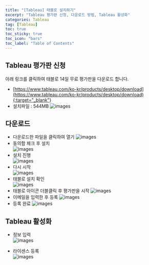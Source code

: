 ```yaml
---
title: "[Tableau] 태블로 설치하기"
excerpt: "Tableau 평가판 신청, 다운로드 방법, Tableau 활성화"
categories: Tableau
tag: [Tableau]
toc: true
toc_sticky: true
toc_icon: "bars"
toc_label: "Table of Contents"
---
```


## Tableau 평가판 신청
아래 링크를 클릭하여 태블로 14일 무료 평가판을 다운로드 합니다.
- [https://www.tableau.com/ko-kr/products/desktop/download](https://www.tableau.com/ko-kr/products/desktop/download){:target="_blank"}
- 설치파일 : 544MB
![images](/images/2022-10-04-tableau/tableau1.png)

## 다운로드
- 다운로드한 파일을 클릭하여 열기
![images](/images/2022-10-04-tableau/tableau2.png)
- 동의함 체크 후 설치  
![images](/images/2022-10-04-tableau/tableau3.png)
- 설치 진행  
![images](/images/2022-10-04-tableau/tableau4.png)
- 다시 시작  
![images](/images/2022-10-04-tableau/tableau5.png)
- 태블로 설치 확인  
![images](/images/2022-10-04-tableau/tableau6.png)
- 태블로 아이콘 더블클릭 후 평가판을 시작
![images](/images/2022-10-04-tableau/tableau7.png)
- 이메일을 입력한 후 등록
![images](/images/2022-10-04-tableau/tableau8.png)
- 등록 완료
![images](/images/2022-10-04-tableau/tableau9.png)

## Tableau 활성화
- 정보 입력  
![images](/images/2022-10-04-tableau/tableau10.png)

- 라이센스 등록  
![images](/images/2022-10-04-tableau/tableau11.png)